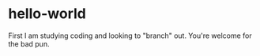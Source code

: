 # hello-world
First
I am studying coding and looking to "branch" out.  You're welcome for the bad pun.  

